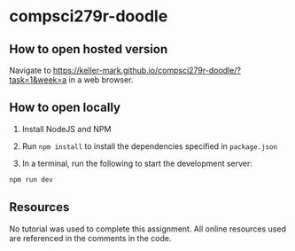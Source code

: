 # compsci279r-doodle

## How to open hosted version

Navigate to https://keller-mark.github.io/compsci279r-doodle/?task=1&week=a in a web browser.

## How to open locally

1. Install NodeJS and NPM

2. Run `npm install` to install the dependencies specified in `package.json`

3. In a terminal, run the following to start the development server:

```sh
npm run dev
```

## Resources

No tutorial was used to complete this assignment. All online resources used are referenced in the comments in the code.
